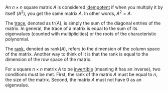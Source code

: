 An $n \times n$ square matrix $A$ is considered <u>idempotent</u> if when you multiply it by itself ($A^2$), you get the same matrix $A$. In other words, $A^2 = A$. 

The <u>trace</u>, denoted as $\text{tr}(A)$, is simply the sum of the diagonal entries of the matrix. In general, the trace of a matrix is equal to the sum of its eigenvalues (counted with multiplicities) or the roots of the characteristic polynomial.

The <u>rank</u>, denoted as $\text{rank}(A)$, refers to the dimension of the column space of the matrix. Another way to think of it is that the rank is equal to the dimension of the row space of the matrix.

For a square $n \times n$ matrix $A$ to be <u>invertible</u> (meaning it has an inverse), two conditions must be met. First, the rank of the matrix $A$ must be equal to $n$, the size of the matrix. Second, the matrix $A$ must not have 0 as an eigenvalue.
